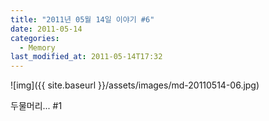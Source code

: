 ```yaml
---
title: "2011년 05월 14일 이야기 #6"
date: 2011-05-14
categories:
  - Memory
last_modified_at: 2011-05-14T17:32
---
```


![img]({{ site.baseurl }}/assets/images/md-20110514-06.jpg)

두물머리... #1